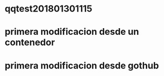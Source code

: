 # qqtest201801301115
# primera modificacion desde un contenedor
# primera modificacion desde gothub
